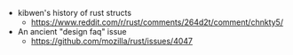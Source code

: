 - kibwen's history of rust structs
  - https://www.reddit.com/r/rust/comments/264d2t/comment/chnkty5/
- An ancient "design faq" issue
  - https://github.com/mozilla/rust/issues/4047
